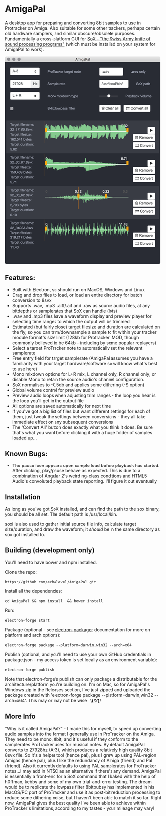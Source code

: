 # AmigaPal

A desktop app for preparing and converting 8bit samples to use in Protracker on Amiga. Also suitable for some other trackers, perhaps certain old hardware
samplers, and similar obscure/obsolete purposes. Fundamentally a cross-platform GUI for [SoX - "the Swiss Army knife of sound processing programs"](http://sox.sourceforge.net/)
(which must be installed on your system for AmigaPal to work).

<img src="./screenshot.png" width="500">


Features:
---------

* Built with Electron, so should run on MacOS, Windows and Linux
* Drag and drop files to load, or load an entire directory for batch conversion to 8svx
* Supports .wav, .mp3, .aiff/.aif and .raw as source audio files, at any bitdepths or samplerates that SoX can handle (lots)
* .wav and .mp3 files have a waveform display and preview player for selecting time ranges to which the output will be trimmed
* Estimated (but fairly close) target filesize and duration are calculated on the fly, so you can trim/downsample a sample to fit within your tracker module format's size limit (128kb for Protracker .MOD, though commonly believed to be 64kb - including by some popular replayers)
* Select a target ProTracker note to automatically set the relevant samplerate
* Free entry field for target samplerate (AmigaPal assumes you have a familiarity with your target hardware/software so will know what's best to use here)
* Mono mixdown options for L+R mix, L channel only, R channel only; or disable Mono to retain the source audio's channel configuration.
* SoX normalises to -0.5db and applies some dithering (-S option)
* Global volume control for preview audio
* Preview audio loops when adjusting trim ranges - the loop you hear is the loop you'll get in the output file
* All options are saved automatically for next time
* If you've got a big list of files but want different settings for each of them, just tweak the settings between conversions - they all take immediate effect on any subsequent conversions
* The 'Convert All' button does exactly what you think it does. Be sure that's what you want before clicking it with a huge folder of samples loaded up...

Known Bugs:
----------

* The pause icon appears upon sample load before playback has started. After clicking, play/pause behave as expected. This is due to a combination of Angular 2's weird ng-class conditions and HTML5 Audio's convoluted playback state reporting. I'll figure it out eventually

Installation
------------

As long as you've got SoX installed, and can find the path to the sox binary, you should be all set. The default path is /usr/local/bin.

soxi is also used to gather initial source file info, calculate target size/duration, and draw the waveform; it *should* be in the same directory as sox got installed to.


Building (development only)
---------------------------

You'll need to have bower and npm installed.

Clone the repo:

`
https://github.com/echolevel/AmigaPal.git
`

Install all the dependencies:

`
cd AmigaPal && npm install  && bower install
`

Run:

`
electron-forge start
`

Package (optional - see [electron-packager](https://github.com/electron-userland/electron-packager) documentation for more on platform and arch options):

`
electron-forge package --platform=darwin,win32 --arch=x64
`

Publish (optional, and you'll need to use your own GitHub credentials in package.json - my access token is set locally as an environment variable):

`
electron-forge publish
`

Note that electron-forge's publish can only package a distributable for the architecture/platform you're building on. I'm on Mac, so for AmigaPal's Windows zip in the Releases section, I've just zipped and uploaded the package created with 'electron-forge package --platform=darwin,win32 --arch=x64'. This may or may not be wise ¯\\__(ツ)__/¯



More Info
---------

"Why is it called AmigaPal?" - I made this for myself, to speed up converting audio samples into the format
I generally use in ProTracker on the Amiga. They need to be mono, 8bit, and it's useful if they conform to the samplerates ProTracker uses for musical notes.
By default AmigaPal converts to 27928hz (A-3), which produces a relatively high quality 8bit 8svx file. So it's a helper tool (hence pal), plus I grew up
using PAL-region Amigas (hence pal), plus I like the redundancy of Amiga (friend) and Pal (friend). Also it currently defaults to using PAL samplerates for
ProTracker notes...I may add in NTSC as an alternative if there's any demand. AmigaPal is essentially a front-end for a SoX command that I baked with the help
of h0ffman, kebby and some of my own trial-and-error testing. The dream would be to replicate the lowpass filter 8bitbubsy has implemented in his MacOS/PC port
of ProTracker and use it as post-bit reduction processing to reduce some dithering noise, but I haven't been able to match it so far. Right now, AmigaPal gives the
best quality I've been able to achieve within ProTracker's limitations, according to my tastes - your mileage may vary!
